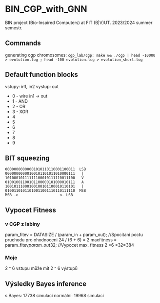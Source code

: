 # BIN_CGP_with_GNN
BIN project (Bio-Inspired Computers) at FIT (B|V)UT. 2023/2024 summer semestr.

## Commands
generating cgp chromosomes: `cgp_lab/cgp: make && ./cgp | head -10000 > evolution.log ; head -100 evolution.log > evolution_short.log`

## Default function blocks
vstupy: in1, in2
vystup: out

- 0 - wire in1 -> out
- 1 - AND
- 2 - OR
- 3 - XOR
- 4
- 5
- 6
- 7
- 8
- 9

## BIT squeezing
```
00000000000001010110110001100011  LSB
00000000000100101101011010000111   |
10100010111111100010111110011100   V
01001001100101100000101000010111   A
10010111000100100101100010110101   |
01001101011010011001110110111110  MSB
MSB ->                   <- LSB
```

## Vypocet Fitness 
### v CGP z labiny
param_fitev = DATASIZE / (param_in + param_out); //Spocitani poctu pruchodu pro ohodnoceni
              24       / (6        + 6) = 2
maxfitness = param_fitev*param_out*32;         //Vypocet max. fitness
             2          *6        *32=384

### Moje
2 ^ 6 vstupu může mít 2 ^ 6 výstupů


## Výsledky Bayes inference
s Bayes: 17738 simulací
normální: 19968 simulací